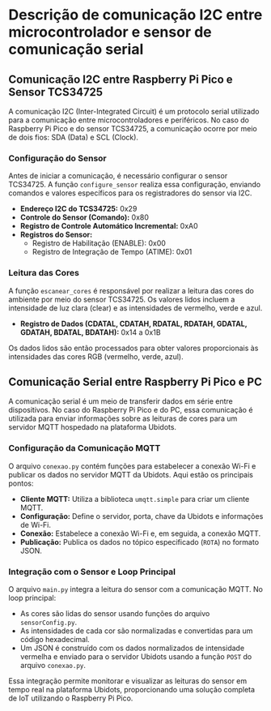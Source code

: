 # Descrição de comunicação I2C entre microcontrolador e sensor de comunicação serial

## Comunicação I2C entre Raspberry Pi Pico e Sensor TCS34725

A comunicação I2C (Inter-Integrated Circuit) é um protocolo serial utilizado para a comunicação entre microcontroladores e periféricos. No caso do Raspberry Pi Pico e do sensor TCS34725, a comunicação ocorre por meio de dois fios: SDA (Data) e SCL (Clock).

### Configuração do Sensor

Antes de iniciar a comunicação, é necessário configurar o sensor TCS34725. A função `configure_sensor` realiza essa configuração, enviando comandos e valores específicos para os registradores do sensor via I2C.

- **Endereço I2C do TCS34725:** 0x29
- **Controle do Sensor (Comando):** 0x80
- **Registro de Controle Automático Incremental:** 0xA0
- **Registros do Sensor:**
  - Registro de Habilitação (ENABLE): 0x00
  - Registro de Integração de Tempo (ATIME): 0x01

### Leitura das Cores

A função `escanear_cores` é responsável por realizar a leitura das cores do ambiente por meio do sensor TCS34725. Os valores lidos incluem a intensidade de luz clara (clear) e as intensidades de vermelho, verde e azul.

- **Registro de Dados (CDATAL, CDATAH, RDATAL, RDATAH, GDATAL, GDATAH, BDATAL, BDATAH):** 0x14 a 0x1B

Os dados lidos são então processados para obter valores proporcionais às intensidades das cores RGB (vermelho, verde, azul).

## Comunicação Serial entre Raspberry Pi Pico e PC

A comunicação serial é um meio de transferir dados em série entre dispositivos. No caso do Raspberry Pi Pico e do PC, essa comunicação é utilizada para enviar informações sobre as leituras de cores para um servidor MQTT hospedado na plataforma Ubidots.

### Configuração da Comunicação MQTT

O arquivo `conexao.py` contém funções para estabelecer a conexão Wi-Fi e publicar os dados no servidor MQTT da Ubidots. Aqui estão os principais pontos:

- **Cliente MQTT:** Utiliza a biblioteca `umqtt.simple` para criar um cliente MQTT.
- **Configuração:** Define o servidor, porta, chave da Ubidots e informações de Wi-Fi.
- **Conexão:** Estabelece a conexão Wi-Fi e, em seguida, a conexão MQTT.
- **Publicação:** Publica os dados no tópico especificado (`ROTA`) no formato JSON.

### Integração com o Sensor e Loop Principal

O arquivo `main.py` integra a leitura do sensor com a comunicação MQTT. No loop principal:

- As cores são lidas do sensor usando funções do arquivo `sensorConfig.py`.
- As intensidades de cada cor são normalizadas e convertidas para um código hexadecimal.
- Um JSON é construído com os dados normalizados de intensidade vermelha e enviado para o servidor Ubidots usando a função `POST` do arquivo `conexao.py`.

Essa integração permite monitorar e visualizar as leituras do sensor em tempo real na plataforma Ubidots, proporcionando uma solução completa de IoT utilizando o Raspberry Pi Pico.
